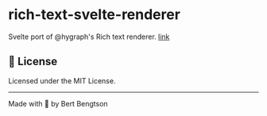# rich-text-svelte-renderer

Svelte port of @hygraph's Rich text renderer. [link](https://github.com/hygraph/rich-text/blob/main/packages/react-renderer/README.md)

## 📝 License

Licensed under the MIT License.

---

Made with 💜 by Bert Bengtson
